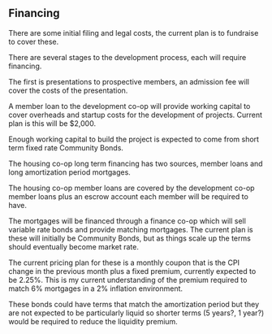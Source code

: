 ## Financing

There are some initial filing and legal costs, the current plan is to fundraise to cover these.

There are several stages to the development process, each will require financing.

The first is presentations to prospective members, an admission fee will cover the costs of the presentation.

A member loan to the development co-op will provide working capital to cover overheads and startup costs for the development of projects.  Current plan is this will be $2,000.

Enough working capital to build the project is expected to come from short term fixed rate Community Bonds.

The housing co-op long term financing has two sources, member loans and long amortization period mortgages.

The housing co-op member loans are covered by the development co-op member loans plus an escrow account each member will be required to have.

The mortgages will be financed through a finance co-op which will sell variable rate bonds and provide matching mortgages.  The current plan is these will initially be Community Bonds, but as things scale up the terms should eventually become market rate.  

The current pricing plan for these is a monthly coupon that is the CPI change in the previous month plus a fixed premium, currently expected to be 2.25%.  This is my current understanding of the premium required to match 6% mortgages in a 2% inflation environment.

These bonds could have terms that match the amortization period but they are not expected to be particularly liquid so shorter terms (5 years?, 1 year?) would be required to reduce the liquidity premium.
